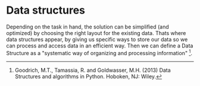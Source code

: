 # Data structures

Depending on the task in hand, the solution can be simplified (and optimized) by choosing the right layout for the existing data. Thats where data structures appear, by giving us specific ways to store our data so we can process and access data in an efficient way. Then we can define a Data Structure as a "systematic way of organizing and processing information" [^1].



[^1]: Goodrich, M.T., Tamassia, R. and Goldwasser, M.H. (2013) Data Structures and algorithms in Python. Hoboken, NJ: Wiley. 